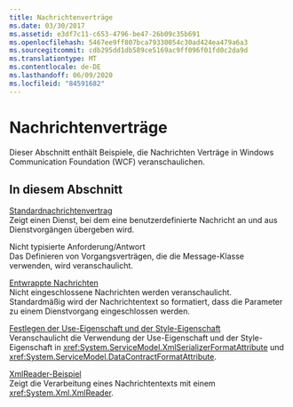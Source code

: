 ```yaml
---
title: Nachrichtenverträge
ms.date: 03/30/2017
ms.assetid: e3df7c11-c653-4796-be47-26b09c35b691
ms.openlocfilehash: 5467ee9ff807bca79330054c30ad424ea479a6a3
ms.sourcegitcommit: cdb295dd1db589ce5169ac9ff096f01fd0c2da9d
ms.translationtype: MT
ms.contentlocale: de-DE
ms.lasthandoff: 06/09/2020
ms.locfileid: "84591682"
---
```

# <a name="message-contracts"></a>Nachrichtenverträge
Dieser Abschnitt enthält Beispiele, die Nachrichten Verträge in Windows Communication Foundation (WCF) veranschaulichen.  
  
## <a name="in-this-section"></a>In diesem Abschnitt  
 [Standardnachrichtenvertrag](default-message-contract.md)  
 Zeigt einen Dienst, bei dem eine benutzerdefinierte Nachricht an und aus Dienstvorgängen übergeben wird.  
  
 Nicht typisierte Anforderung/Antwort  
 Das Definieren von Vorgangsverträgen, die die Message-Klasse verwenden, wird veranschaulicht.  
  
 [Entwrappte Nachrichten](unwrapped-messages.md)  
 Nicht eingeschlossene Nachrichten werden veranschaulicht. Standardmäßig wird der Nachrichtentext so formatiert, dass die Parameter zu einem Dienstvorgang eingeschlossen werden.  
  
 [Festlegen der Use-Eigenschaft und der Style-Eigenschaft](setting-the-use-and-style-properties.md)  
 Veranschaulicht die Verwendung der Use-Eigenschaft und der Style-Eigenschaft in <xref:System.ServiceModel.XmlSerializerFormatAttribute> und <xref:System.ServiceModel.DataContractFormatAttribute>.  
  
 [XmlReader-Beispiel](xmlreader-sample.md)  
 Zeigt die Verarbeitung eines Nachrichtentexts mit einem <xref:System.Xml.XmlReader>.
